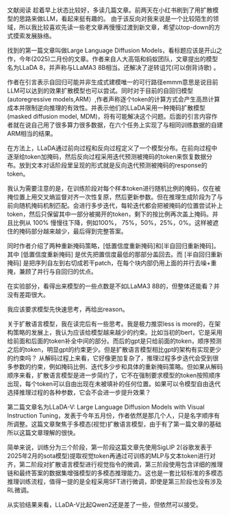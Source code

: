 文献阅读
趁着早上状态比较好，多读几篇文章。前两天在小红书刷到了用扩散模型的思路来做LLM，看起来挺有趣的。
由于该反向对我来说是一个比较陌生的领域，所以我比较喜欢先读一些老文章再慢慢过渡到新文章，希望以top-down的方式摸索发展脉络。

找到的第一篇文章叫做Large Language Diffusion Models，看标题应该是开山之作，今年(2025)二月份的文章。作者来自人大高瓴和蚂蚁团队，文章提出的模型名为LLaDA 8，并声称与LLaMA3 8B相当。还解决了逆转诅咒(可以倒背诗歌) 。

作者在引言表示自回归可能并非生成式建模唯一的可行路径emmm意思是说目前LLM可以达到的效果扩散模型也可以尝试。同时对于目前的自回归模型(autoregressive models,ARM）,作者声称逐个token的计算方式会产生高昂计算成本并限制逆向推理的有效性。并表示他们的LLaDA采用一种掩码扩散模型(masked diffusion model, MDM)，将有可能解决这个问题。后面的引言内容作者就在说自己用了很多算力很多数据，在六个任务上实现了与相同训练数据的自建ARM相当的结果。

在方法上，LLaDA通过前向过程和反向过程定义了一个模型分布。在前向过程中逐渐给token加掩码，然后反向过程采用迭代预测被掩码的token来恢复数据分布。放到文本对话阶段里呈现的形式就是反向迭代预测被掩码的response的token。

我认为需要注意的是，在训练阶段对每个样本token进行随机比例的掩码，仅在被掩位置上用交叉熵监督对齐一次性复原，然后更新参数。但在推理生成阶段为了与前向随机掩码机制匹配。会进行多步迭代，每轮迭代都会把被掩码的位置尝试补上token，然后只保留其中一部分被揭开的token，剩下的按比例再次盖上掩码。并且比例从 100% 慢慢往下降，例如100%， 75%，50%，25%，0%。这样被遮住的掩码部分越来越少，最后得到完整答案。

同时作者介绍了两种重新掩码策略，[低置信度重新掩码]和[半自回归重新掩码]。其中 [低置信度重新掩码] 是优先把置信度最低的那部分盖回去。而 [半自回归重新掩码] 是把序列自左到右切成若干patch，在每个块内部仍用上面的并行去噪+重掩，兼顾了并行与自回归的优点。

在实验部分，看得出来模型的一些点数是不如LLaMA3 8B的，但整体还能看？并没有差距很大。


我应该要求模型先快速思考，再给出reason。

关于扩散语言模型，我在读完后有一些思考。我是极力推崇less is more的，在架构策略的发展上，我认为应该给模型越来越少的约束。比如当初的bert，它是采用给前面和后面的token补全中间的部分。而后的gpt是只给前面的token，顺序预测之后的token，明显gpt的约束更少。但是扩散语言模型相比gpt的架构有实现更少的约束吗？
从解码过程上来看，它好像更加复杂了，推理过程多步迭代会受到很多参数的约束，例如掩码比例、迭代多少步和具体的重新掩码策略。但如果从解码顺序来看，扩散语言模型是进一步简约了，它不在强制要求模型的token按照顺序出现，每个token可以自由出现在未被填补的任何位置。如果可以令模型自由迭代选择推理过程的各种参数，它会不会进一步提升效果？


第二篇文章名为LLaDA-V: Large Language Diffusion Models with Visual Instruction Tuning，发表于今年五月份，作者依然是那几个人，只是名字顺序有所调整。这篇文章聚焦于多模态(视觉)扩散语言模型，由于有了第一篇文章的基础所以这篇文章理解的很快。

简单来说，训练分为三个阶段，第一阶段这篇文章先使用SigLIP 2(谷歌发表于2025年2月的sota模型)提取视觉token再通过可训练的MLP与文本token进行对齐，第二阶段对扩散语言模型进行视觉指令的微调，第三阶段使用包含详细的推理链和最终答案的数据集增强模型的多模态推理能力。这也是一套比较标准的多模态推理训练流程，值得一提的是全程采用SFT进行微调，即使是第三阶段也没有涉及RL微调。

从实验结果来看，LLaDA-V比起Qwen2还是差了一些，但依然可以接受。
